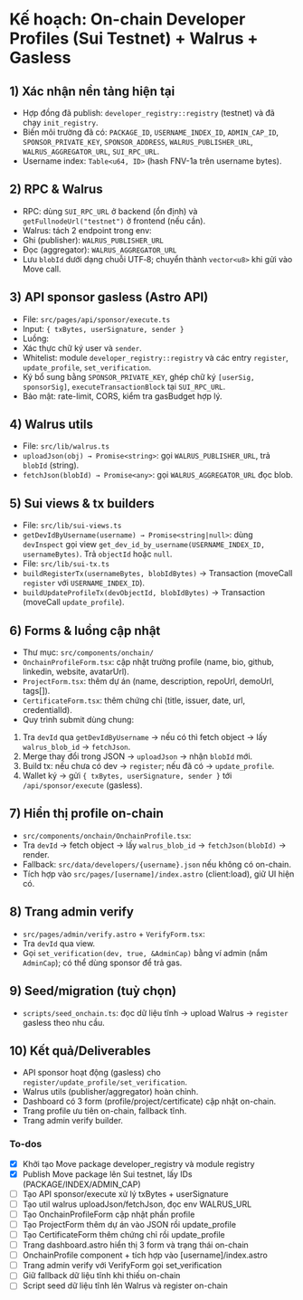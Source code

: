 <!-- f86a850b-3486-4e91-a2b0-312f03b6f504 b7fa2c39-1fa9-428c-8cff-8bc65cd35fee -->
# Kế hoạch: On-chain Developer Profiles (Sui Testnet) + Walrus + Gasless

## 1) Xác nhận nền tảng hiện tại

- Hợp đồng đã publish: `developer_registry::registry` (testnet) và đã chạy `init_registry`.
- Biến môi trường đã có: `PACKAGE_ID`, `USERNAME_INDEX_ID`, `ADMIN_CAP_ID`, `SPONSOR_PRIVATE_KEY`, `SPONSOR_ADDRESS`, `WALRUS_PUBLISHER_URL`, `WALRUS_AGGREGATOR_URL`, `SUI_RPC_URL`.
- Username index: `Table<u64, ID>` (hash FNV-1a trên username bytes).

## 2) RPC & Walrus

- RPC: dùng `SUI_RPC_URL` ở backend (ổn định) và `getFullnodeUrl("testnet")` ở frontend (nếu cần).
- Walrus: tách 2 endpoint trong env:
- Ghi (publisher): `WALRUS_PUBLISHER_URL`
- Đọc (aggregator): `WALRUS_AGGREGATOR_URL`
- Lưu `blobId` dưới dạng chuỗi UTF‑8; chuyển thành `vector<u8>` khi gửi vào Move call.

## 3) API sponsor gasless (Astro API)

- File: `src/pages/api/sponsor/execute.ts`
- Input: `{ txBytes, userSignature, sender }`
- Luồng:
- Xác thực chữ ký user và `sender`.
- Whitelist: module `developer_registry::registry` và các entry `register`, `update_profile`, `set_verification`.
- Ký bổ sung bằng `SPONSOR_PRIVATE_KEY`, ghép chữ ký `[userSig, sponsorSig]`, `executeTransactionBlock` tại `SUI_RPC_URL`.
- Bảo mật: rate-limit, CORS, kiểm tra gasBudget hợp lý.

## 4) Walrus utils

- File: `src/lib/walrus.ts`
- `uploadJson(obj) → Promise<string>`: gọi `WALRUS_PUBLISHER_URL`, trả `blobId` (string).
- `fetchJson(blobId) → Promise<any>`: gọi `WALRUS_AGGREGATOR_URL` đọc blob.

## 5) Sui views & tx builders

- File: `src/lib/sui-views.ts`
- `getDevIdByUsername(username) → Promise<string|null>`: dùng `devInspect` gọi view `get_dev_id_by_username(USERNAME_INDEX_ID, usernameBytes)`. Trả `objectId` hoặc `null`.
- File: `src/lib/sui-tx.ts`
- `buildRegisterTx(usernameBytes, blobIdBytes)` → Transaction (moveCall `register` với `USERNAME_INDEX_ID`).
- `buildUpdateProfileTx(devObjectId, blobIdBytes)` → Transaction (moveCall `update_profile`).

## 6) Forms & luồng cập nhật

- Thư mục: `src/components/onchain/`
- `OnchainProfileForm.tsx`: cập nhật trường profile (name, bio, github, linkedin, website, avatarUrl).
- `ProjectForm.tsx`: thêm dự án (name, description, repoUrl, demoUrl, tags[]).
- `CertificateForm.tsx`: thêm chứng chỉ (title, issuer, date, url, credentialId).
- Quy trình submit dùng chung:
1) Tra `devId` qua `getDevIdByUsername` → nếu có thì fetch object → lấy `walrus_blob_id` → `fetchJson`.
2) Merge thay đổi trong JSON → `uploadJson` → nhận `blobId` mới.
3) Build tx: nếu chưa có dev → `register`; nếu đã có → `update_profile`.
4) Wallet ký → gửi `{ txBytes, userSignature, sender }` tới `/api/sponsor/execute` (gasless).

## 7) Hiển thị profile on-chain

- `src/components/onchain/OnchainProfile.tsx`:
- Tra `devId` → fetch object → lấy `walrus_blob_id` → `fetchJson(blobId)` → render.
- Fallback: `src/data/developers/{username}.json` nếu không có on-chain.
- Tích hợp vào `src/pages/[username]/index.astro` (client:load), giữ UI hiện có.

## 8) Trang admin verify

- `src/pages/admin/verify.astro` + `VerifyForm.tsx`:
- Tra `devId` qua view.
- Gọi `set_verification(dev, true, &AdminCap)` bằng ví admin (nắm `AdminCap`); có thể dùng sponsor để trả gas.

## 9) Seed/migration (tuỳ chọn)

- `scripts/seed_onchain.ts`: đọc dữ liệu tĩnh → upload Walrus → `register` gasless theo nhu cầu.

## 10) Kết quả/Deliverables

- API sponsor hoạt động (gasless) cho `register/update_profile/set_verification`.
- Walrus utils (publisher/aggregator) hoàn chỉnh.
- Dashboard có 3 form (profile/project/certificate) cập nhật on-chain.
- Trang profile ưu tiên on-chain, fallback tĩnh.
- Trang admin verify builder.

### To-dos

- [x] Khởi tạo Move package developer_registry và module registry
- [x] Publish Move package lên Sui testnet, lấy IDs (PACKAGE/INDEX/ADMIN_CAP)
- [ ] Tạo API sponsor/execute xử lý txBytes + userSignature
- [ ] Tạo util walrus uploadJson/fetchJson, đọc env WALRUS_URL
- [ ] Tạo OnchainProfileForm cập nhật phần profile
- [ ] Tạo ProjectForm thêm dự án vào JSON rồi update_profile
- [ ] Tạo CertificateForm thêm chứng chỉ rồi update_profile
- [ ] Trang dashboard.astro hiển thị 3 form và trạng thái on-chain
- [ ] OnchainProfile component + tích hợp vào [username]/index.astro
- [ ] Trang admin verify với VerifyForm gọi set_verification
- [ ] Giữ fallback dữ liệu tĩnh khi thiếu on-chain
- [ ] Script seed dữ liệu tĩnh lên Walrus và register on-chain